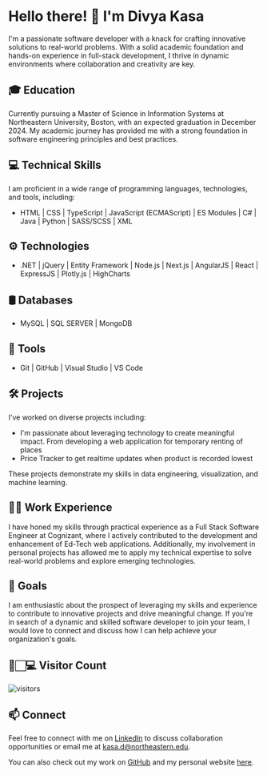 # Hello there! 👋 I'm Divya Kasa

I'm a passionate software developer with a knack for crafting innovative solutions to real-world problems. With a solid academic foundation and hands-on experience in full-stack development, I thrive in dynamic environments where collaboration and creativity are key.

## 🎓 Education

Currently pursuing a Master of Science in Information Systems at Northeastern University, Boston, with an expected graduation in December 2024. My academic journey has provided me with a strong foundation in software engineering principles and best practices.

## 💻 Technical Skills

I am proficient in a wide range of programming languages, technologies, and tools, including:

- HTML | CSS | TypeScript | JavaScript (ECMAScript) | ES Modules | C# | Java | Python | SASS/SCSS | XML

## ⚙️ Technologies

- .NET | jQuery | Entity Framework | Node.js | Next.js | AngularJS | React | ExpressJS | Plotly.js | HighCharts

## 🛢️ Databases

- MySQL | SQL SERVER | MongoDB

## 🔧 Tools

- Git | GitHub | Visual Studio | VS Code

## 🛠️ Projects

I've worked on diverse projects including:

- I'm passionate about leveraging technology to create meaningful impact. From developing a web application for temporary renting of places
- Price Tracker to get realtime updates when product is recorded lowest

These projects demonstrate my skills in data engineering, visualization, and machine learning.

## 👨‍💼 Work Experience

I have honed my skills through practical experience as a Full Stack Software Engineer at Cognizant, where I actively contributed to the development and enhancement of Ed-Tech web applications. Additionally, my involvement in personal projects has allowed me to apply my technical expertise to solve real-world problems and explore emerging technologies.

## 🚀 Goals

I am enthusiastic about the prospect of leveraging my skills and experience to contribute to innovative projects and drive meaningful change. If you're in search of a dynamic and skilled software developer to join your team, I would love to connect and discuss how I can help achieve your organization's goals.

## 👀🏻‍💻 Visitor Count

![visitors](https://visitor-badge.glitch.me/badge?page_id=divyakasa-09.divyakasa-09)


## 📫 Connect

Feel free to connect with me on [LinkedIn](https://www.linkedin.com/in/divya-kasa/) to discuss collaboration opportunities or email me at [kasa.d@northeastern.edu](mailto:kasa.d@northeastern.edu).

You can also check out my work on [GitHub](https://github.com/divyakasa-09) and my personal website [here](https://divyakasa.com).
